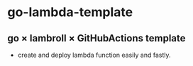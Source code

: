 # go-lambda-template

## go × lambroll × GitHubActions template
* create and deploy lambda function easily and fastly.